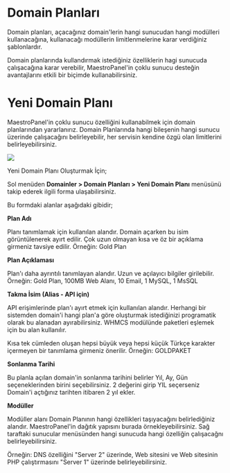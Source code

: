 # Domain Planları 

Domain planları, açacağınız domain'lerin hangi sunucudan hangi modülleri kullanacağına, kullanacağı modüllerin limitlenmelerine  karar verdiğiniz şablonlardır. 

Domain planlarında kullandırmak istediğiniz özelliklerin hagi sunucuda çalışacağına karar verebilir, MaestroPanel'in çoklu sunucu desteğin avantajlarını etkili bir biçimde kullanabilirsiniz.

# Yeni Domain Planı

MaestroPanel'in çoklu sunucu özelliğini kullanabilmek için domain planlarından yararlanırız. Domain Planlarında hangi bileşenin hangi sunucu üzerinde çalışacağını belirleyebilir, her servisin kendine özgü olan limitlerini belirleyebilirsiniz.

![](https://lh5.googleusercontent.com/g8LyHQOWMtnq1WDW8YiSXOo-rlu1St1pWYmn1GnAP6AY-A44cqgeAe45YNiVptubOI_Q7GfXdwLmoHspfWcSEfFdNnbPwLgnJn5soQEmSvhi5uwDNjG6BH6zfFAYLPeVOA)

Yeni Domain Planı Oluşturmak İçin;

Sol menüden **Domainler > Domain Planları > Yeni Domain Planı** menüsünü takip ederek ilgili forma ulaşabilirsiniz.

Bu formdaki alanlar aşağıdaki gibidir;

**Plan Adı**

Planı tanımlamak için kullanılan alandır. Domain açarken bu isim görüntülenerek ayırt edilir. Çok uzun olmayan kısa ve öz bir açıklama girmeniz tavsiye edilir. Örneğin: Gold Plan

**Plan Açıklaması**

Plan'ı daha ayrıntılı tanımlayan alandır. Uzun ve açılayıcı bilgiler girilebilir. Örneğin: Gold Plan, 100MB Web Alanı, 10 Email, 1 MySQL, 1 MsSQL

**Takma İsim (Alias - API için)**

API erişimlerinde plan'ı ayırt etmek için kullanılan alandır. Herhangi bir sistemden domain'i hangi plan'a göre oluşturmak istediğinizi programatik olarak bu alanadan ayırabilirsiniz. WHMCS modülünde paketleri eşlemek için bu alan kullanılır.

Kısa tek cümleden oluşan hepsi büyük veya hepsi küçük Türkçe karakter içermeyen bir tanımlama girmeniz önerilir. Örneğin: GOLDPAKET

**Sonlanma Tarihi**

Bu planla açılan domain'in sonlanma tarihini belirler Yıl, Ay, Gün seçeneklerinden birini seçebilirsiniz. 2 değerini girip YIL seçerseniz Domain'i açtığınız tarihten itibaren 2 yıl ekler.

**Modüller**

Modüller alanı Domain Planının hangi özellikleri taşıyacağını belirlediğiniz alandır. MaestroPanel'in dağıtık yapısını burada örnekleyebilirsiniz. Sağ taraftaki sunucular menüsünden hangi sunucuda hangi özelliğin çalışacağnı belirleyebilirsiniz.

Örneğin: DNS özelliğini "Server 2" üzerinde, Web sitesini ve Web sitesinin PHP çalıştırmasını "Server 1" üzerinde belirleyebilirsiniz.


